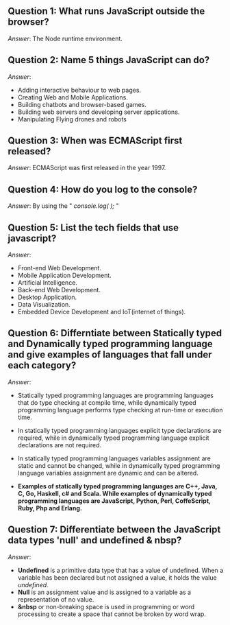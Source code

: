 ## Question 1: What runs JavaScript outside the browser?

_Answer_: The Node runtime environment.

## Question 2: Name 5 things JavaScript can do?

_Answer_:

- Adding interactive behaviour to web pages.
- Creating Web and Mobile Applications.
- Building chatbots and browser-based games.
- Building web servers and developing server applications.
- Manipulating Flying drones and robots

## Question 3: When was ECMAScript first released?

_Answer_: ECMAScript was first released in the year 1997.

## Question 4: How do you log to the console?

_Answer_: By using the " _console.log( );_ "

## Question 5: List the tech fields that use javascript?

_Answer_:

- Front-end Web Development.
- Mobile Application Development.
- Artificial Intelligence.
- Back-end Web Development.
- Desktop Application.
- Data Visualization.
- Embedded Device Development and IoT(internet of things).

## Question 6: Differntiate between Statically typed and Dynamically typed programming language and give examples of languages that fall under each category?

_Answer_:

- Statically typed programming languages are programming languages that do type checking at compile time, while dynamically typed programming language performs type checking at run-time or execution time.

- In statically typed programming languages explicit type declarations are required, while in dynamically typed programming language explicit declarations are not required.

- In statically typed programming languages variables assignment are static and cannot be changed, while in dynamically typed programming language variables assignment are dynamic and can be altered.

- **Examples of statically typed programming languages are C++, Java, C, Go, Haskell, c# and Scala. While examples of dynamically typed programming languages are JavaScript, Python, Perl, CoffeScript, Ruby, Php and Erlang.**

## Question 7: Differentiate between the JavaScript data types 'null' and undefined & nbsp?

_Answer_:

- **Undefined** is a primitive data type that has a value of undefined. When a variable has been declared but not assigned a value, it holds the value _undefined_.
- **Null** is an assignment value and is assigned to a variable as a representation of no value.
- **&nbsp** or non-breaking space is used in programming or word processing to create a space that cannot be broken by word wrap.
